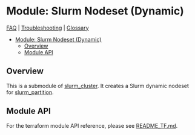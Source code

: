 # Module: Slurm Nodeset (Dynamic)

[FAQ](../../../../docs/faq.md) |
[Troubleshooting](../../../../docs/troubleshooting.md) |
[Glossary](../../../../docs/glossary.md)

<!-- mdformat-toc start --slug=github --no-anchors --maxlevel=6 --minlevel=1 -->

- [Module: Slurm Nodeset (Dynamic)](#module-slurm-nodeset-dynamic)
  - [Overview](#overview)
  - [Module API](#module-api)

<!-- mdformat-toc end -->

## Overview

This is a submodule of [slurm_cluster](../../../slurm_cluster/README.md). It
creates a Slurm dynamic nodeset for
[slurm_partition](../slurm_partition/README.md).

## Module API

For the terraform module API reference, please see
[README_TF.md](./README_TF.md).
